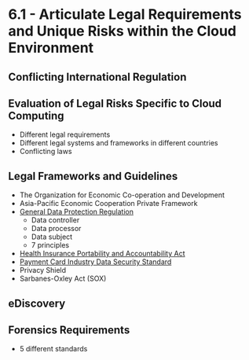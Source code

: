 # 6.1 - Articulate Legal Requirements and Unique Risks within the Cloud Environment

## Conflicting International Regulation

## Evaluation of Legal Risks Specific to Cloud Computing
- Different legal requirements
- Different legal systems and frameworks in different countries
- Conflicting laws

## Legal Frameworks and Guidelines
- The Organization for Economic Co-operation and Development
- Asia-Pacific Economic Cooperation Private Framework
- [General Data Protection Regulation](../../Definitions/G.md#general-data-protection-regulation-gdpr)
  - Data controller
  - Data processor
  - Data subject
  - 7 principles
- [Health Insurance Portability and Accountability Act](../../Definitions/H.md#health-insurance-portability-and-accountability-act-hipaa)
- [Payment Card Industry Data Security Standard](../../Definitions/P.md#payment-card-industry-data-security-standard-pci-dss)
- Privacy Shield
- Sarbanes-Oxley Act (SOX)

## eDiscovery

## Forensics Requirements
- 5 different standards
